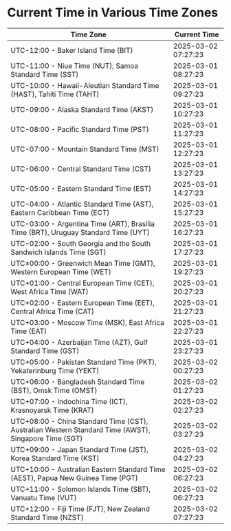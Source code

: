 # Current Time in Various Time Zones

| Time Zone | Current Time |
|-----------|--------------|
| UTC-12:00 - Baker Island Time (BIT) | 2025-03-02 07:27:23 |
| UTC-11:00 - Niue Time (NUT), Samoa Standard Time (SST) | 2025-03-01 08:27:23 |
| UTC-10:00 - Hawaii-Aleutian Standard Time (HAST), Tahiti Time (TAHT) | 2025-03-01 09:27:23 |
| UTC-09:00 - Alaska Standard Time (AKST) | 2025-03-01 10:27:23 |
| UTC-08:00 - Pacific Standard Time (PST) | 2025-03-01 11:27:23 |
| UTC-07:00 - Mountain Standard Time (MST) | 2025-03-01 12:27:23 |
| UTC-06:00 - Central Standard Time (CST) | 2025-03-01 13:27:23 |
| UTC-05:00 - Eastern Standard Time (EST) | 2025-03-01 14:27:23 |
| UTC-04:00 - Atlantic Standard Time (AST), Eastern Caribbean Time (ECT) | 2025-03-01 15:27:23 |
| UTC-03:00 - Argentina Time (ART), Brasília Time (BRT), Uruguay Standard Time (UYT) | 2025-03-01 16:27:23 |
| UTC-02:00 - South Georgia and the South Sandwich Islands Time (SGT) | 2025-03-01 17:27:23 |
| UTC±00:00 - Greenwich Mean Time (GMT), Western European Time (WET) | 2025-03-01 19:27:23 |
| UTC+01:00 - Central European Time (CET), West Africa Time (WAT) | 2025-03-01 20:27:23 |
| UTC+02:00 - Eastern European Time (EET), Central Africa Time (CAT) | 2025-03-01 21:27:23 |
| UTC+03:00 - Moscow Time (MSK), East Africa Time (EAT) | 2025-03-01 22:27:23 |
| UTC+04:00 - Azerbaijan Time (AZT), Gulf Standard Time (GST) | 2025-03-01 23:27:23 |
| UTC+05:00 - Pakistan Standard Time (PKT), Yekaterinburg Time (YEKT) | 2025-03-02 00:27:23 |
| UTC+06:00 - Bangladesh Standard Time (BST), Omsk Time (OMST) | 2025-03-02 01:27:23 |
| UTC+07:00 - Indochina Time (ICT), Krasnoyarsk Time (KRAT) | 2025-03-02 02:27:23 |
| UTC+08:00 - China Standard Time (CST), Australian Western Standard Time (AWST), Singapore Time (SGT) | 2025-03-02 03:27:23 |
| UTC+09:00 - Japan Standard Time (JST), Korea Standard Time (KST) | 2025-03-02 04:27:23 |
| UTC+10:00 - Australian Eastern Standard Time (AEST), Papua New Guinea Time (PGT) | 2025-03-02 06:27:23 |
| UTC+11:00 - Solomon Islands Time (SBT), Vanuatu Time (VUT) | 2025-03-02 06:27:23 |
| UTC+12:00 - Fiji Time (FJT), New Zealand Standard Time (NZST) | 2025-03-02 07:27:23 |
